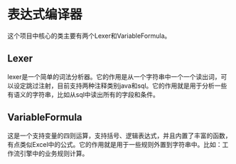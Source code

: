 # 表达式编译器

这个项目中核心的类主要有两个Lexer和VariableFormula。

## Lexer

lexer是一个简单的词法分析器。它的作用是从一个字符串中一个一个读出词，可以设定跳过注射，目前支持两种注释类别java和sql。它的作用就是用于分析一些有语义的字符串，比如从sql中读出所有的字段和条件。

## VariableFormula

这是一个支持变量的四则运算，支持括号、逻辑表达式，并且内置了丰富的函数，有点类似Excel中的公式。它的作用就是用于一些规则外置到字符串中。比如：工作流引擎中的业务规则计算。

